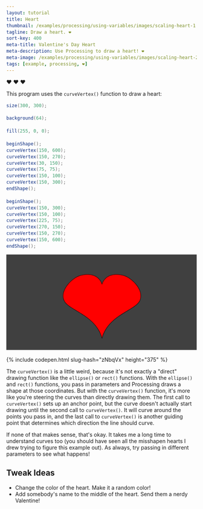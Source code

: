 ```yaml
---
layout: tutorial
title: Heart
thumbnail: /examples/processing/using-variables/images/scaling-heart-1.png
tagline: Draw a heart. ❤
sort-key: 400
meta-title: Valentine's Day Heart
meta-description: Use Processing to draw a heart! ❤
meta-image: /examples/processing/using-variables/images/scaling-heart-2.png
tags: [example, processing, ❤]
---
```


:heart: ❤ :heart:

This program uses the `curveVertex()` function to draw a heart:

```java
size(300, 300);

background(64);

fill(255, 0, 0);

beginShape();
curveVertex(150, 600);
curveVertex(150, 270);
curveVertex(30, 150);
curveVertex(75, 75);
curveVertex(150, 100);
curveVertex(150, 300);
endShape();

beginShape();
curveVertex(150, 300);
curveVertex(150, 100);
curveVertex(225, 75);
curveVertex(270, 150);
curveVertex(150, 270);
curveVertex(150, 600);
endShape();

```

![heart](/examples/processing/using-variables/images/scaling-heart-2.png)

{% include codepen.html slug-hash="zNbqVx" height="375" %}

The `curveVertex()` is a little weird, because it's not exactly a "direct" drawing function like the `ellipse()` or `rect()` functions. With the `ellipse()` and `rect()` functions, you pass in parameters and Processing draws a shape at those coordinates. But with the `curveVertex()` function, it's more like you're steering the curves than directly drawing them. The first call to `curveVertex()` sets up an anchor point, but the curve doesn't actually start drawing until the second call to `curveVertex()`. It will curve around the points you pass in, and the last call to `curveVertex()` is another guiding point that determines which direction the line should curve.

If none of that makes sense, that's okay. It takes me a long time to understand curves too (you should have seen all the misshapen hearts I drew trying to figure this example out). As always, try passing in different parameters to see what happens!

## Tweak Ideas

- Change the color of the heart. Make it a random color!
- Add somebody's name to the middle of the heart. Send them a nerdy Valentine!
